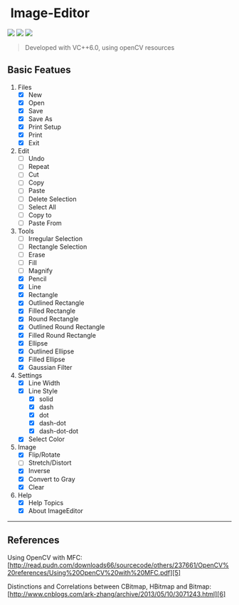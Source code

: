 ﻿﻿ **Image-Editor**
================

![][1] ![][2] ![][3]
>  Developed with VC++6.0, using openCV resources


Basic Featues
---------------

 1. Files
    - [x] New
    - [x] Open  
    - [x] Save 
    - [x] Save As
    - [x] Print Setup
    - [x] Print
    - [x] Exit
 2. Edit
    - [ ] Undo
    - [ ] Repeat
    - [ ] Cut
    - [ ] Copy
    - [ ] Paste
    - [ ] Delete Selection
    - [ ] Select All
    - [ ] Copy to
    - [ ] Paste From
 3. Tools
    - [ ] Irregular Selection
    - [ ] Rectangle Selection
    - [ ] Erase
    - [ ] Fill
    - [ ] Magnify
    - [x] Pencil
    - [x] Line
    - [x] Rectangle
    - [x] Outlined Rectangle
    - [x] Filled Rectangle
    - [x] Round Rectangle
    - [x] Outlined Round Rectangle
    - [x] Filled Round Rectangle
    - [x] Ellipse
    - [x] Outlined Ellipse
    - [x] Filled Ellipse
    - [x] Gaussian Filter
 4. Settings
    - [x] Line Width
    - [x] Line Style
        - [x] solid
        - [x] dash
        - [x] dot
        - [x] dash-dot
        - [x] dash-dot-dot
    - [x] Select Color
 5. Image
    - [x] Flip/Rotate
    - [ ] Stretch/Distort
    - [x] Inverse
    - [x] Convert to Gray
    - [x] Clear
 6. Help
    - [x] Help Topics
    - [x] About ImageEditor
***
References
---------------
 Using OpenCV with MFC: [http://read.pudn.com/downloads66/sourcecode/others/237661/OpenCV%20references/Using%20OpenCV%20with%20MFC.pdf][5]  
 

 Distinctions and Correlations between CBitmap, HBitmap and Bitmap:
 [http://www.cnblogs.com/ark-zhang/archive/2013/05/10/3071243.html][6]  

 
  [1]: https://img.shields.io/badge/language-C++-green.svg
  [2]: https://img.shields.io/badge/platform-win--32%20%7C%20win--64-lightgrey.svg
  [3]: https://img.shields.io/travis/rust-lang/rust/master.svg
  [4]: https://img.shields.io/badge/progress-default-lightgrey.svg
  [5]: http://read.pudn.com/downloads66/sourcecode/others/237661/OpenCV%20references/Using%20OpenCV%20with%20MFC.pdf
  [6]: http://www.cnblogs.com/ark-zhang/archive/2013/05/10/3071243.html